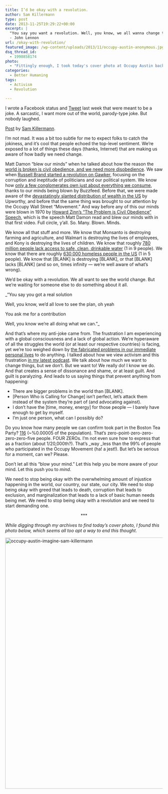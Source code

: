 ```yaml
---
title: I’d be okay with a revolution.
author: Sam Killermann
type: post
date: 2013-11-25T19:29:22+00:00
excerpt: |
  "You say you want a revolution. Well, you know, we all wanna change the world."
  - John Lennon
url: /okay-with-revolution/
featured_image: /wp-content/uploads/2013/11/occupy-austin-anonymous.jpg
dsq_thread_id:
  - 1998858174
photo:
  - "Fittingly enough, I took today's cover photo at Occupy Austin back in '11."
categories:
  - Better Humaning
tags:
  - Activism
  - Revolution

---
```

I wrote a Facebook status and <a title="Tweet!" href="https://twitter.com/Killermann/status/402905346546487297" target="_blank">Tweet</a> last week that were meant to be a joke. A sarcastic, I want more out of the world, parody-type joke. But nobody laughed.

<div id="fb-root">
</div>



<div class="fb-post" data-href="https://www.facebook.com/killermann/posts/10103084847218378" data-width="550">
  <div class="fb-xfbml-parse-ignore">
    <a href="https://www.facebook.com/killermann/posts/10103084847218378">Post</a> by <a href="https://www.facebook.com/killermann">Sam Killermann</a>.
  </div>
</div>

 

I&#8217;m not mad. It was a bit too subtle for me to expect folks to catch the jokiness, and it&#8217;s cool that people echoed the top-level sentiment. We&#8217;re exposed to a lot of things these days (thanks, Internet) that are making us aware of how badly we need change.

Matt Damon &#8220;blew our minds&#8221; when he talked about how the reason the <a href="http://daily.represent.us/matt-damon-blows-your-mind/" target="_blank">world is broken is civil obedience, and we need more disobedience</a>. We saw when <a title="Russell Brand" href="http://gawker.com/russell-brand-may-have-started-a-revolution-last-night-1451318185" target="_blank">Russell Brand started a revolution on Gawker</a>, focusing on the corruption and ineptitude of politicians and our political system. We know how <a title="Buzzfeed Conglomerates" href="http://www.buzzfeed.com/regajha/these-mind-blowing-infographics-will-change-the-way-you-see" target="_blank">only a few conglomerates own just about everything we consume</a>, thanks to our minds being blown by Buzzfeed. Before that, we were made aware of the <a title="Upworthy Wealth Video" href="http://www.upworthy.com/9-out-of-10-americans-are-completely-wrong-about-this-mind-blowing-fact-2" target="_blank">devastatingly slanted distribution of wealth in the US</a> by Upworthy, and before that the same thing was brought to our attention by the Occupy Wall Street &#8220;Movement.&#8221; And way before any of this our minds were blown in 1970 by <a href="http://www.thirdworldtraveler.com/Zinn/CivilObedience_ZR.html" target="_blank">Howard Zinn&#8217;s &#8220;The Problem is Civil Obedience&#8221; Speech</a>, which is the speech Matt Damon read and blew our minds with in that first video. Full circle, y&#8217;all. So. Many. Blown. Minds.

We know all that stuff and more. We know that Monsanto is destroying farming and agriculture, and Walmart is destroying the lives of employees, and Kony is destroying the lives of children. We know that roughly <a title="Unsafe Water" href="http://water.org/water-crisis/water-facts/water/" target="_blank">780 million people lack access to safe, clean, drinkable water</a> (1 in 9 people). We know that there are roughly <a href="http://www.usatoday.com/story/news/nation/2013/09/01/homeless-homelessness-housing/2730301/" target="_blank">630,000 homeless people in the US</a> (1 in 5 people). We know that \[BLANK] is destroying [BLANK], or that [BLANK] lacks [BLANK\] (and so on, times infinity &#8212; we&#8217;re well aware of what&#8217;s wrong).

We&#8217;d be okay with a revolution. We all want to see the world change. But we&#8217;re waiting for someone else to do something about it all.

_&#8220;You say you got a real solution
  
Well, you know, we&#8217;d all love to see the plan, oh yeah
  
You ask me for a contribution
  
Well, you know we&#8217;re all doing what we can.&#8221;_

And that&#8217;s where my anti-joke came from. The frustration I am experiencing with a global consciousness and a lack of global action. We&#8217;re hyperaware of all the struggles the world (or at least our respective countries) is facing, yet we&#8217;re too weighed down by <a title="We Fabricate the Obstacles that Stand Between Us and Happiness" href="//we-fabricate-the-obstacles-to-happiness/" target="_blank">the fabricated problems in our immediate personal lives</a> to do anything. I talked about how we view activism and this frustration <a title="Hactivism : Slacktivism : Clicktivism : Activism" href="//hactivism-slacktivism-clicktivism-activism-podcast/" target="_blank">in my latest podcast</a>. We talk about how much we want to change things, but we don&#8217;t. But we want to! We really do! I know we do. And that creates a sense of dissonance and shame, or at least guilt. And guilt is paralyzing. And leads to us saying things that prevent anything from happening:

  * There are bigger problems in the world than [BLANK].
  * [Person Who is Calling for Change] isn&#8217;t perfect, let&#8217;s attack them instead of the system they&#8217;re part of (and advocating against).
  * I don&#8217;t have the [time, money, energy] for those people &#8212; I barely have enough to get by myself.
  * I&#8217;m just one person, what can I possibly do?

Do you know how many people we can confirm took part in the Boston Tea Party? <a title="Boston Tea Party" href="http://www.bostonteapartyship.com/participants-in-the-boston-tea-party" target="_blank">116</a> (~%0.00005 of the population). That&#8217;s zero-point-zero-zero-zero-zero-five people. FOUR ZEROs. I&#8217;m not even sure how to express that as a fraction (about 1/20,000th?). That&#8217;s _way _less than the 99% of people who participated in the Occupy Movement (ha! a jest!). But let&#8217;s be serious for a moment, can we? Please.

Don&#8217;t let all this &#8220;blow your mind.&#8221; Let this help you be more aware of your mind. Let this push you to _mind_.

We need to stop being okay with the overwhelming amount of injustice happening in the world, our country, our state, our city. We need to stop being okay with greed that leads to death, corruption that leads to exclusion, and marginalization that leads to a lack of basic human needs being met. We need to stop being okay with a revolution and we need to start demanding one.

<p style="text-align: center;">
  ***
</p>

<p style="text-align: left;">
  <em>While digging through my archives to find today&#8217;s cover photo, I found this photo below, which seems all too apt a way to end this thought.</em>
</p>

<p style="text-align: left;">
  <a href="//wp-content/uploads/2013/11/occupy-austin-imagine-sam-killermann.jpg"><img class="alignnone size-full wp-image-198 lazy-load" alt="occupy-austin-imagine-sam-killermann" data-src="//wp-content/uploads/2013/11/occupy-austin-imagine-sam-killermann.jpg" width="1200" height="800" srcset="/wp-content/uploads/2013/11/occupy-austin-imagine-sam-killermann.jpg 1200w, /wp-content/uploads/2013/11/occupy-austin-imagine-sam-killermann-300x200.jpg 300w, /wp-content/uploads/2013/11/occupy-austin-imagine-sam-killermann-768x512.jpg 768w, /wp-content/uploads/2013/11/occupy-austin-imagine-sam-killermann-1024x683.jpg 1024w" sizes="(max-width: 1200px) 100vw, 1200px" /></a>
</p>